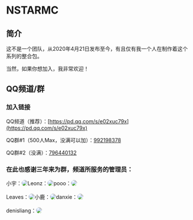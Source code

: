# NSTARMC

## 简介

这不是一个团队，从2020年4月21日发布至今，有且仅有我一个人在制作着这个系列的整合包。

当然，如果你想加入，我非常欢迎！

## QQ频道/群

### 加入链接

QQ频道（推荐）：[https://pd.qq.com/s/e02xuc79x](https://pd.qq.com/s/e02xuc79x)

QQ群#1（500人Max，没满可以加）：[992198378](http://qm.qq.com/cgi-bin/qm/qr?_wv=1027&k=0q2kuSuBLneZnNfX5rZTn7XF76oXDO7_&authKey=a4FR289M41dZJ%2BsTvHL%2Bi6sHhfLb5OoKVdkfQz9BK%2BbcSaBNESQBLHPaTkym1ru4&noverify=0&group_code=992198378)

QQ群#2（没满）：[796440132](http://qm.qq.com/cgi-bin/qm/qr?_wv=1027&k=dpqQIGxhRwF9VSTqInzP2cYsggOrCDYT&authKey=PyllQ2TUs3iTy94f%2B6ynwCDXJic9xeXRqXzhyUff%2Fpl%2B7xs8GpwC6HVE%2Bn1nigQc&noverify=0&group_code=796440132)

### 在此也感谢三年来为群，频道所服务的管理员：
<div class="vertical-center">
小宇：<img src="http://q1.qlogo.cn/g?b=qq&nk=2656046824&s=100" id="cir">
  Leonz：<img src="http://q1.qlogo.cn/g?b=qq&nk=1377418284&s=100" id="cir">
  pooo：<img src="http://q1.qlogo.cn/g?b=qq&nk=1101447296&s=100" id="cir">
</div>
<br>
<div class="vertical-center">
Leaves：<img src="http://q1.qlogo.cn/g?b=qq&nk=1416439811&s=100" id="cir">
  小鹿：<img src="http://q1.qlogo.cn/g?b=qq&nk=1956686150&s=100" id="cir">
  danxie：<img src="http://q1.qlogo.cn/g?b=qq&nk=1636588243&s=100" id="cir">
</div>
<br>
<div class="vertical-center">
denisliang：<img src="http://q1.qlogo.cn/g?b=qq&nk=1677614246&s=100" id="cir">
</div>


<style>
#cir {
  border-radius: 50%;
}
</style>
<style>
.vertical-center {
  display: flex;
  align-items: center;
}
</style>
